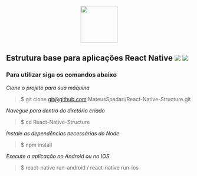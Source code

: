 <p align="center">
 <img src="https://camo.githubusercontent.com/0cd910e76658429374539a8d72a0608783918aae/68747470733a2f2f7261776769742e636f6d2f676f72616e67616a69632f72656163742d69636f6e732f6d61737465722f72656163742d69636f6e732e737667" width="100">
</p>

## Estrutura base para aplicações React Native ![](https://img.shields.io/badge/React%20Native-0.61.5-blue) ![](https://img.shields.io/badge/React-16.9.0-brightgreen)

### Para utilizar siga os comandos abaixo

*Clone o projeto para sua máquina*

> $ git clone git@github.com:MateusSpadari/React-Native-Structure.git

*Navegue para dentro do diretório criado*

> $ cd React-Native-Structure

*Instale as dependências necessárias do Node*

> $ npm install

*Execute a aplicação no Android ou no IOS*

> $ react-native run-android / react-native run-ios



